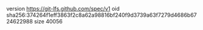 version https://git-lfs.github.com/spec/v1
oid sha256:374264f1eff3863f2c8a62a98816bf240f9d3739a63f7279d4686b6724622988
size 40056
